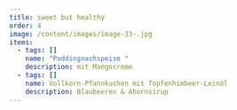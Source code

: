 ```yaml
---
title: sweet but healthy
order: 4
image: /content/images/image-33-.jpg
items:
  - tags: []
    name: "Puddingnachspeise "
    description: mit Mangocreme
  - tags: []
    name: Vollkorn-Pfannkuchen mit Topfenhimbeer-Leinöl
    description: Blaubeeren & Ahornsirup
---
```

